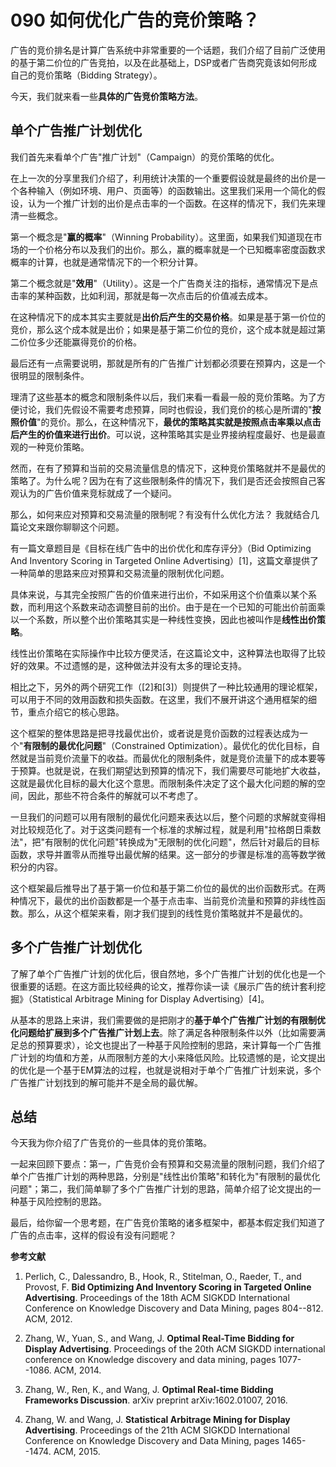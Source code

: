 # 090 如何优化广告的竞价策略？

广告的竞价排名是计算广告系统中非常重要的一个话题，我们介绍了目前广泛使用的基于第二价位的广告竞拍，以及在此基础上，DSP或者广告商究竟该如何形成自己的竞价策略（Bidding
Strategy）。

今天，我们就来看一些**具体的广告竞价策略方法**。

## 单个广告推广计划优化

我们首先来看单个广告"推广计划"（Campaign）的竞价策略的优化。

在上一次的分享里我们介绍了，利用统计决策的一个重要假设就是最终的出价是一个各种输入（例如环境、用户、页面等）的函数输出。这里我们采用一个简化的假设，认为一个推广计划的出价是点击率的一个函数。在这样的情况下，我们先来理清一些概念。

第一个概念是"**赢的概率**"（Winning
Probability）。这里面，如果我们知道现在市场的一个价格分布以及我们的出价。那么，赢的概率就是一个已知概率密度函数求概率的计算，也就是通常情况下的一个积分计算。

第二个概念就是"**效用**"（Utility）。这是一个广告商关注的指标，通常情况下是点击率的某种函数，比如利润，那就是每一次点击后的价值减去成本。

在这种情况下的成本其实主要就是**出价后产生的交易价格**。如果是基于第一价位的竞价，那么这个成本就是出价；如果是基于第二价位的竞价，这个成本就是超过第二价位多少还能赢得竞价的价格。

最后还有一点需要说明，那就是所有的广告推广计划都必须要在预算内，这是一个很明显的限制条件。

理清了这些基本的概念和限制条件以后，我们来看一看最一般的竞价策略。为了方便讨论，我们先假设不需要考虑预算，同时也假设，我们竞价的核心是所谓的"**按照价值**"的竞价。那么，在这种情况下，**最优的策略其实就是按照点击率乘以点击后产生的价值来进行出价**。可以说，这种策略其实是业界接纳程度最好、也是最直观的一种竞价策略。

然而，在有了预算和当前的交易流量信息的情况下，这种竞价策略就并不是最优的策略了。为什么呢？因为在有了这些限制条件的情况下，我们是否还会按照自己客观认为的广告价值来竞标就成了一个疑问。

那么，如何来应对预算和交易流量的限制呢？有没有什么优化方法？
我就结合几篇论文来跟你聊聊这个问题。

有一篇文章题目是《目标在线广告中的出价优化和库存评分》（Bid Optimizing
And Inventory Scoring in Targeted Online
Advertising）\[1\]，这篇文章提供了一种简单的思路来应对预算和交易流量的限制优化问题。

具体来说，与其完全按照广告的价值来进行出价，不如采用这个价值乘以某个系数，而利用这个系数来动态调整目前的出价。由于是在一个已知的可能出价前面乘以一个系数，所以整个出价策略其实是一种线性变换，因此也被叫作是**线性出价策略**。

线性出价策略在实际操作中比较方便灵活，在这篇论文中，这种算法也取得了比较好的效果。不过遗憾的是，这种做法并没有太多的理论支持。

相比之下，另外的两个研究工作（\[2\]和\[3\]）则提供了一种比较通用的理论框架，可以用于不同的效用函数和损失函数。在这里，我们不展开讲这个通用框架的细节，重点介绍它的核心思路。

这个框架的整体思路是把寻找最优出价，或者说是竞价函数的过程表达成为一个"**有限制的最优化问题**"（Constrained
Optimization）。最优化的优化目标，自然就是当前竞价流量下的收益。而最优化的限制条件，就是竞价流量下的成本要等于预算。也就是说，在我们期望达到预算的情况下，我们需要尽可能地扩大收益，这就是最优化目标的最大化这个意思。而限制条件决定了这个最大化问题的解的空间，因此，那些不符合条件的解就可以不考虑了。

一旦我们的问题可以用有限制的最优化问题来表达以后，整个问题的求解就变得相对比较规范化了。对于这类问题有一个标准的求解过程，就是利用"拉格朗日乘数法"，把"有限制的优化问题"转换成为"无限制的优化问题"，然后针对最后的目标函数，求导并置零从而推导出最优解的结果。这一部分的步骤是标准的高等数学微积分的内容。

这个框架最后推导出了基于第一价位和基于第二价位的最优的出价函数形式。在两种情况下，最优的出价函数都是一个基于点击率、当前竞价流量和预算的非线性函数。那么，从这个框架来看，刚才我们提到的线性竞价策略就并不是最优的。

## 多个广告推广计划优化

了解了单个广告推广计划的优化后，很自然地，多个广告推广计划的优化也是一个很重要的话题。在这方面比较经典的论文，推荐你读一读《展示广告的统计套利挖掘》（Statistical
Arbitrage Mining for Display Advertising）\[4\]。

从基本的思路上来讲，我们需要做的是把刚才的**基于单个广告推广计划的有限制优化问题给扩展到多个广告推广计划上去**。除了满足各种限制条件以外（比如需要满足总的预算要求），论文也提出了一种基于风险控制的思路，来计算每一个广告推广计划的均值和方差，从而限制方差的大小来降低风险。比较遗憾的是，论文提出的优化是一个基于EM算法的过程，也就是说相对于单个广告推广计划来说，多个广告推广计划找到的解可能并不是全局的最优解。

## 总结

今天我为你介绍了广告竞价的一些具体的竞价策略。

一起来回顾下要点：第一，广告竞价会有预算和交易流量的限制问题，我们介绍了单个广告推广计划的两种思路，分别是"线性出价策略"和转化为"有限制的最优化问题"；第二，我们简单聊了多个广告推广计划的思路，简单介绍了论文提出的一种基于风险控制的思路。

最后，给你留一个思考题，在广告竞价策略的诸多框架中，都基本假定我们知道了广告的点击率，这样的假设有没有问题呢？

**参考文献**

1.  Perlich, C., Dalessandro, B., Hook, R., Stitelman, O., Raeder, T.,
    and Provost, F. **Bid Optimizing And Inventory Scoring in Targeted
    Online Advertising**. Proceedings of the 18th ACM SIGKDD
    International Conference on Knowledge Discovery and Data Mining,
    pages 804--812. ACM, 2012.

2.  Zhang, W., Yuan, S., and Wang, J. **Optimal Real-Time Bidding for
    Display Advertising**. Proceedings of the 20th ACM SIGKDD
    international conference on Knowledge discovery and data mining,
    pages 1077--1086. ACM, 2014.

3.  Zhang, W., Ren, K., and Wang, J. **Optimal Real-time Bidding
    Frameworks Discussion**. arXiv preprint arXiv:1602.01007, 2016.

4.  Zhang, W. and Wang, J. **Statistical Arbitrage Mining for Display
    Advertising**. Proceedings of the 21th ACM SIGKDD International
    Conference on Knowledge Discovery and Data Mining, pages 1465--1474.
    ACM, 2015.
